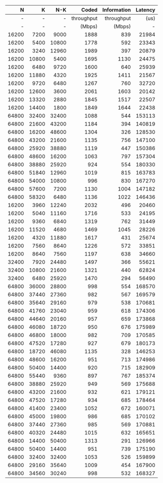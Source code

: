 |   N  |    K |   N-K  | Coded      | Information  | Latency |
|-----:|-----:|-------:|-----------:|-------------:|--------:|
|   -  |   -  |      - | throughput | throughput   |    (us) |
|   -  |   -  |      - | (Mbps)     | (Mbps)       |       - |
|  16200 |  7200 |  9000 |      1888 |   839 |   21984 |
|  16200 |  5400 | 10800 |      1778 |   592 |   23343 |
|  16200 |  3240 | 12960 |      1989 |   397 |   20879 |
|  16200 | 10800 |  5400 |      1695 |  1130 |   24475 |
|  16200 |  6480 |  9720 |      1600 |   640 |   25939 |
|  16200 | 11880 |  4320 |      1925 |  1411 |   21567 |
|  16200 |  9720 |  6480 |      1267 |   760 |   32720 |
|  16200 | 12600 |  3600 |      2061 |  1603 |   20142 |
|  16200 | 13320 |  2880 |      1845 |  1517 |   22507 |
|  16200 | 14400 |  1800 |      1849 |  1644 |   22438 |
|  64800 | 32400 | 32400 |      1088 |   544 |  153113 |
|  64800 | 21600 | 43200 |      1184 |   394 |  140819 |
|  64800 | 16200 | 48600 |      1304 |   326 |  128530 |
|  64800 | 43200 | 21600 |      1135 |   756 |  147100 |
|  64800 | 25920 | 38880 |      1119 |   447 |  150386 |
|  64800 | 48600 | 16200 |      1063 |   797 |  157304 |
|  64800 | 38880 | 25920 |       924 |   554 |  180330 |
|  64800 | 51840 | 12960 |      1019 |   815 |  163783 |
|  64800 | 54000 | 10800 |       996 |   830 |  167270 |
|  64800 | 57600 |  7200 |      1130 |  1004 |  147182 |
|  64800 | 58320 |  6480 |      1136 |  1022 |  146436 |
|  16200 |  3960 | 12240 |      2032 |   496 |   20460 |
|  16200 |  5040 | 11160 |      1716 |   533 |   24195 |
|  16200 |  9360 |  6840 |      1319 |   762 |   31449 |
|  16200 | 11520 |  4680 |      1469 |  1045 |   28226 |
|  16200 |  4320 | 11880 |      1617 |   431 |   25674 |
|  16200 |  7560 |  8640 |      1226 |   572 |   33851 |
|  16200 |  8640 |  7560 |      1197 |   638 |   34660 |
|  32400 |  7920 | 24480 |      1497 |   366 |   55621 |
|  32400 | 10800 | 21600 |      1321 |   440 |   62824 |
|  32400 |  6480 | 25920 |      1470 |   294 |   56490 |
|  64800 | 36000 | 28800 |       998 |   554 |  168570 |
|  64800 | 37440 | 27360 |       982 |   567 |  169579 |
|  64800 | 35640 | 29160 |       979 |   538 |  170681 |
|  64800 | 41760 | 23040 |       959 |   618 |  174306 |
|  64800 | 44640 | 20160 |       957 |   659 |  173868 |
|  64800 | 46080 | 18720 |       950 |   676 |  175989 |
|  64800 | 46800 | 18000 |       982 |   709 |  170585 |
|  64800 | 47520 | 17280 |       927 |   679 |  180173 |
|  64800 | 18720 | 46080 |      1135 |   328 |  146253 |
|  64800 | 48600 | 16200 |       951 |   713 |  174986 |
|  64800 | 50400 | 14400 |       920 |   715 |  182909 |
|  64800 | 55440 |  9360 |       897 |   767 |  185374 |
|  64800 | 38880 | 25920 |       949 |   569 |  175688 |
|  64800 | 43200 | 21600 |       932 |   621 |  179121 |
|  64800 | 47520 | 17280 |       934 |   685 |  178464 |
|  64800 | 41400 | 23400 |      1052 |   672 |  160071 |
|  64800 | 45000 | 19800 |       986 |   685 |  170102 |
|  64800 | 37440 | 27360 |       985 |   569 |  170881 |
|  64800 | 40320 | 24480 |      1015 |   632 |  165651 |
|  64800 | 14400 | 50400 |      1313 |   291 |  126966 |
|  64800 | 50400 | 14400 |       951 |   739 |  175190 |
|  64800 | 32400 | 32400 |      1053 |   526 |  159899 |
|  64800 | 29160 | 35640 |      1009 |   454 |  167900 |
|  64800 | 34560 | 30240 |       998 |   532 |  168327 |

